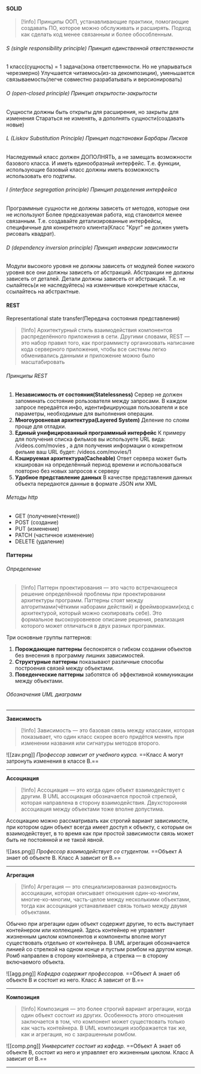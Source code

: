 #### SOLID
>[!info] Принципы ООП, устанавливающие практики, помогающие создавать ПО, которое можно обслуживать и расширять. Подход как сделать код менее связанным и более обособленным.

###### S (single responsibility principle) Принцип единственной ответственности
1 класс(сущность) = 1 задача(зона ответственности. Но не упарываться черезмерно)
Улучшается читаемось(из-за декомпозиции), уменьшается связываемость(легче совместно разрабатывать и версионировать)

###### O (open-closed principle) Принцип открытости-закрытости
Сущности должны быть открыты для расширения, но закрыты для изменения
Стараться не изменять, а дополнять сущности(создавать новые)

###### L (Liskov Substitution Principle) Принцип подстановки Барбары Лисков
Наследуемый класс должен ДОПОЛНЯТЬ, а не замещать возможности базового класса. И иметь единообразный интерфейс. 
Т.е. функции, использующие базовый класс должны иметь возможность использовать его подтипы.

###### I (interface segregation principle) Принцип разделения интерфейса
Программные сущности не должны зависеть от методов, которые они не используют
Более предсказуемая работа, код становится менее связанным. 
Т.е. создавайте детализированные интерфейсы, специфичные для конкретного клиента(Класс "Круг" не должен уметь рисовать квадрат).

###### D (dependency inversion principle) Принцип инверсии зависимости
Модули высокого уровня не должны зависеть от модулей более низкого уровня все они
должны зависеть от абстракций. Абстракции не должны зависеть от деталей. Детали 
должны зависеть от абстракций. 
Т.е. не сылайтесь(и не наследуйтесь) на изменчивые конкретные классы, ссылайтесь на абстрактные.

#### REST
Representational state transfer(Передача состояния представления)
>[!info] Архитектурный стиль взаимодействия компонентов распределённого приложения в сети. Другими словами, REST — это набор правил того, как программисту организовать написание кода серверного приложения, чтобы все системы легко обменивались данными и приложение можно было масштабировать

###### Принципы REST
1) **Независимость от состояния(Statelessness)**
   Сервер не должен запоминать состояние рользователя между запросами. В каждом запросе
   передаётся инфо, идентифицирующая пользователя и все параметры, необходимые для
   выполнения операции.
2) **Многоуровневая архитектура(Layered System)**
   Деление по слоям проще для отладки.
3) **Единый унифицированный программный интерфейс**
   К примеру для получения списка фильмов вы используете URL вида: /videos.com/movies , а для
   получения информации о конкретном фильме ваш URL будет: /videos.com/movies/1
4) **Кэшируемая архитектура(Cacheable)**
   Ответ сервера может быть кэширован на определённый период времени и использоваться
   повторно без новых запросов к серверу
5) **Удобное представление данных**
   В качестве представления данных объекта передаются данные в формате JSON или XML

###### Методы http
- GET       (получение(чтение))
- POST      (создание)
- PUT       (изменение)
- PATCH     (частичное изменение)
- DELETE    (удаление)

#### Паттерны
###### Определение
>[!info] Паттерн проектирования — это часто встречающееся решение определённой проблемы при проектировании архитектуры программ.
Паттерны стоят между алгоритмами(чёткими наборами действий) и фреймворками(код с архитектурой,  который можно скопировать себе). Это формальное высокоуровневое описание решения, реализация которого может отличаться в двух разных программах.

Три основные группы паттернов:
1. **Порождающие паттерны** беспокоятся о гибком создании объектов без внесения в программу лишних зависимостей.
2.  **Структурные паттерны** показывают различные способы построения связей между объектами.
3.  **Поведенческие паттерны** заботятся об эффективной коммуникации между объектами.

###### Обозначения UML диаграмм
---
**Зависимость**
>[!info] Зависимость — это базовая связь между классами, которая показывает, что один класс скорее всего придётся менять при изменении названия или сигнатуры методов второго.

![[zav.png]]
*Профессор зависит от учебного курса.*
==Класс А могут затронуть изменения в классе B.==

---
**Ассоциация**
>[!info] Ассоциация — это когда один объект взаимодействует с другим. В UML ассоциация обозначается простой стрелкой, которая направлена в сторону взаимодействия. Двухсторонняя ассоциация между объектами тоже вполне допустима.

Ассоциацию можно рассматривать как строгий вариант зависимости, при котором один объект всегда имеет доступ к объекту, с которым он взаимодействует, в то время как при простой зависимости связь может быть не постоянной и не такой явной.

![[ass.png]]
*Профессор взаимодействует со студентом.*
==Объект А знает об объекте B. Класс А зависит от B.==

---
**Агрегация**
>[!info] Агрегация — это специализированная разновидность ассоциации, которая описывает отношения один-ко-многим, многие-ко-многим, часть-целое между несколькими объектами, тогда как ассоциация устанавливает связь только между двумя объектами.

Обычно при агрегации один объект содержит другие, то есть выступает контейнером или коллекцией. Здесь контейнер не управляет жизненным циклом компонентов и компоненты
вполне могут существовать отдельно от контейнера. В UML агрегация обозначается линией со стрелкой на одном конце и пустым ромбом на другом конце. Ромб направлен в сторону контейнера, а стрелка — в сторону включаемого объекта.

![[agg.png]]
*Кафедра содержит профессоров.*
==Объект А знает об объекте B и состоит из него. Класс А зависит от B.==

---
**Композиция**
>[!info] Композиция — это более строгий вариант агрегации, когда один объект состоит из других. Особенность этого отношения заключается в том, что компонент может существовать только как часть контейнера. В UML композиция изображается так же, как и агрегация, но с закрашенным ромбом.

![[comp.png]]
*Университет состоит из кафедр.*
==Объект А знает об объекте B, состоит из него и управляет его жизненным циклом. Класс А зависит от B.==

---

